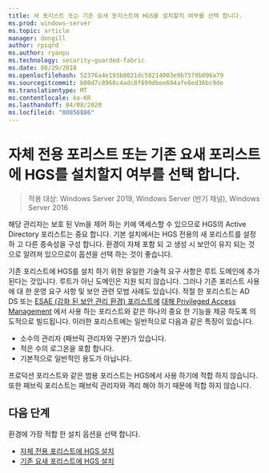 ```yaml
---
title: 새 포리스트 또는 기존 요새 포리스트에 HGS를 설치할지 여부를 선택 합니다.
ms.prod: windows-server
ms.topic: article
manager: dongill
author: rpsqrd
ms.author: ryanpu
ms.technology: security-guarded-fabric
ms.date: 08/29/2018
ms.openlocfilehash: 52376a4e193b8021dc58214003e9b7579b096a79
ms.sourcegitcommit: b00d7c8968c4adc8f699dbee694afe6ed36bc9de
ms.translationtype: MT
ms.contentlocale: ko-KR
ms.lasthandoff: 04/08/2020
ms.locfileid: "80856886"
---
```

# <a name="choose-whether-to-install-hgs-in-its-own-dedicated-forest-or-in-an-existing-bastion-forest"></a>자체 전용 포리스트 또는 기존 요새 포리스트에 HGS를 설치할지 여부를 선택 합니다.

>적용 대상: Windows Server 2019, Windows Server (반기 채널), Windows Server 2016


해당 관리자는 보호 된 Vm을 제어 하는 키에 액세스할 수 있으므로 HGS의 Active Directory 포리스트는 중요 합니다. 기본 설치에서는 HGS 전용의 새 포리스트를 설정 하 고 다른 종속성을 구성 합니다. 환경이 자체 포함 되 고 생성 시 보안이 유지 되는 것으로 알려져 있으므로이 옵션을 선택 하는 것이 좋습니다. 

기존 포리스트에 HGS를 설치 하기 위한 유일한 기술적 요구 사항은 루트 도메인에 추가 된다는 것입니다. 루트가 아닌 도메인은 지원 되지 않습니다. 그러나 기존 포리스트 사용에 대 한 운영 요구 사항 및 보안 관련 모범 사례도 있습니다. 적절 한 포리스트는 AD DS 또는 [ESAE (강화 된 보안 관리 환경) 포리스트에](https://technet.microsoft.com/windows-server-docs/security/securing-privileged-access/securing-privileged-access-reference-material#ESAE_BM) [대해 Privileged Access Management](https://docs.microsoft.com/microsoft-identity-manager/pam/privileged-identity-management-for-active-directory-domain-services) 에서 사용 하는 포리스트와 같은 하나의 중요 한 기능을 제공 하도록 의도적으로 빌드됩니다. 이러한 포리스트에는 일반적으로 다음과 같은 특징이 있습니다.

- 소수의 관리자 (패브릭 관리자와 구분)가 있습니다.
- 적은 수의 로그온을 포함 합니다.
- 기본적으로 일반적인 용도가 아닙니다. 

프로덕션 포리스트와 같은 범용 포리스트는 HGS에서 사용 하기에 적합 하지 않습니다. 또한 패브릭 포리스트는 패브릭 관리자와 격리 해야 하기 때문에 적합 하지 않습니다.

## <a name="next-step"></a>다음 단계

환경에 가장 적합 한 설치 옵션을 선택 합니다.

- [자체 전용 포리스트에 HGS 설치](guarded-fabric-install-hgs-default.md)
- [기존 요새 포리스트에 HGS 설치](guarded-fabric-install-hgs-in-a-bastion-forest.md)


